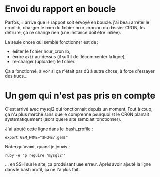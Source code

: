 # Envoi du rapport en boucle

Parfois, il arrive que le rapport soit envoyé en boucle. j'ai beau arrêter le crontab, changer le nom du fichier hour_cron ou du dossier CRON, les détruire, ça ne change rien (une instance doit être initiée).

La seule chose qui semble fonctionner est de :

* éditer le fichier hour_cron.rb,
* écrire `exit` au-dessus (il suffit de décommenter la ligne),
* re-charger (uploader) le fichier.

Ça a fonctionné, à voir si ça n'était pas dû à autre chose, à force d'essayer des trucs…


# Un gem qui n'est pas pris en compte

C'est arrivé avec mysql2 qui fonctionnait depuis un moment. Tout à coup, ça n'a plus marché sans que je comprenne pourquoi et le CRON plantait systématiquement (alors que le site semblait fonctionner).

J'ai ajouté cette ligne dans le .bash_profile :

    export GEM_HOME="$HOME/.gems"

Noter qu'avant, quand je jouais :

    ruby -e "p require 'mysql2'"

… en SSH sur le site, ça produisant une erreur. Après avoir ajouté la ligne dans le bash profil, ça ne l'a plus fait.

